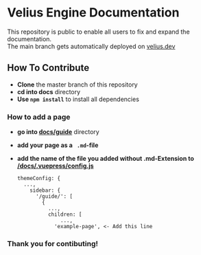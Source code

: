 # Velius Engine Documentation
This repository is public to enable all users to fix and expand the documentation.
<br>The main branch gets automatically deployed on [velius.dev](https://velius.dev/)

## How To Contribute

- **Clone** the master branch of this repository
- **cd into docs** directory
- **Use `npm install`** to install all dependencies

### How to add a page

- **go into [docs/guide](https://github.com/SpyrexDE/VeliusDocs/tree/master/docs/guide)** directory

- **add your page as a ` .md`-file**

- **add the name of the file you added without .md-Extension to [/docs/.vuepress/config.js](https://github.com/SpyrexDE/VeliusDocs/tree/master/docs/.vuepress/config.js)**

  ```
  themeConfig: {
  	...,
      sidebar: {
        '/guide/': [
          {
            ...,
            children: [
            	...,
              'example-page', <- Add this line
  ```

### **Thank you for contibuting!**
